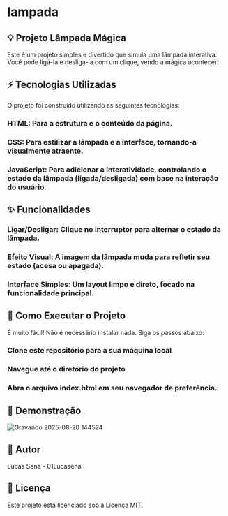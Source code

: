 # lampada

## 💡 Projeto Lâmpada Mágica
Este é um projeto simples e divertido que simula uma lâmpada interativa. Você pode ligá-la e desligá-la com um clique, vendo a mágica acontecer!

## ⚡ Tecnologias Utilizadas
O projeto foi construído utilizando as seguintes tecnologias:

### HTML: Para a estrutura e o conteúdo da página.

### CSS: Para estilizar a lâmpada e a interface, tornando-a visualmente atraente.

### JavaScript: Para adicionar a interatividade, controlando o estado da lâmpada (ligada/desligada) com base na interação do usuário.

## ✨ Funcionalidades
### Ligar/Desligar: Clique no interruptor para alternar o estado da lâmpada.

### Efeito Visual: A imagem da lâmpada muda para refletir seu estado (acesa ou apagada).

### Interface Simples: Um layout limpo e direto, focado na funcionalidade principal.

## 🚀 Como Executar o Projeto
É muito fácil! Não é necessário instalar nada. Siga os passos abaixo:
### Clone este repositório para a sua máquina local
### Navegue até o diretório do projeto
### Abra o arquivo index.html em seu navegador de preferência.

## 📸 Demonstração
![Gravando 2025-08-20 144524](https://github.com/user-attachments/assets/5066d75b-97ed-42ff-8cc7-e7b1f0fad54e)

## 👤 Autor
Lucas Sena - 01Lucasena

## 📄 Licença
Este projeto está licenciado sob a Licença MIT.

